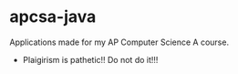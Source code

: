 # apcsa-java
Applications made for my AP Computer Science A course.
 - Plaigirism is pathetic!! Do not do it!!!
 
